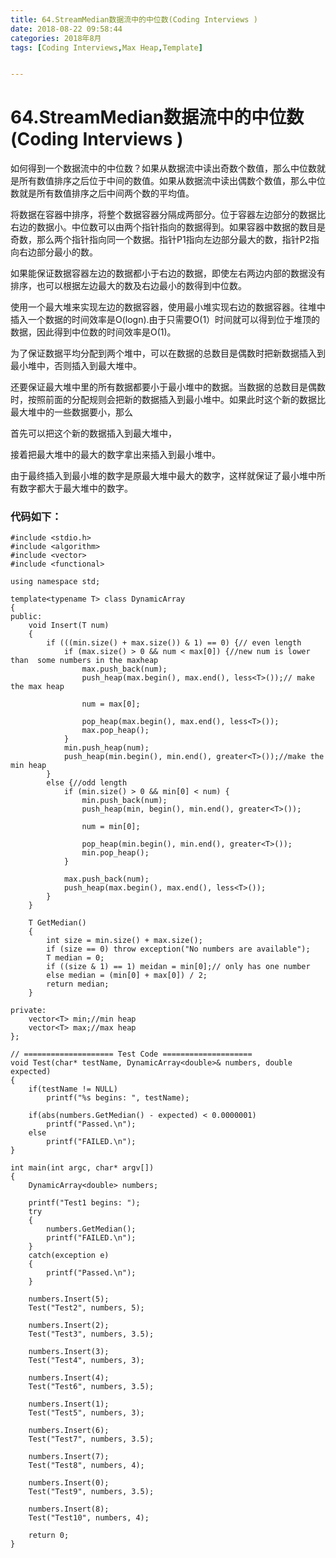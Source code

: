 ```yaml
---
title: 64.StreamMedian数据流中的中位数(Coding Interviews )
date: 2018-08-22 09:58:44
categories: 2018年8月
tags: [Coding Interviews,Max Heap,Template]


---
```

# 64.StreamMedian数据流中的中位数(Coding Interviews )
如何得到一个数据流中的中位数？如果从数据流中读出奇数个数值，那么中位数就是所有数值排序之后位于中间的数值。如果从数据流中读出偶数个数值，那么中位数就是所有数值排序之后中间两个数的平均值。
 

<!-- more -->

将数据在容器中排序，将整个数据容器分隔成两部分。位于容器左边部分的数据比右边的数据小。中位数可以由两个指针指向的数据得到。如果容器中数据的数目是奇数，那么两个指针指向同一个数据。指针P1指向左边部分最大的数，指针P2指向右边部分最小的数。

如果能保证数据容器左边的数据都小于右边的数据，即使左右两边内部的数据没有排序，也可以根据左边最大的数及右边最小的数得到中位数。

使用一个最大堆来实现左边的数据容器，使用最小堆实现右边的数据容器。往堆中插入一个数据的时间效率是O(logn).由于只需要O(1）时间就可以得到位于堆顶的数据，因此得到中位数的时间效率是O(1)。

为了保证数据平均分配到两个堆中，可以在数据的总数目是偶数时把新数据插入到最小堆中，否则插入到最大堆中。

还要保证最大堆中里的所有数据都要小于最小堆中的数据。当数据的总数目是偶数时，按照前面的分配规则会把新的数据插入到最小堆中。如果此时这个新的数据比最大堆中的一些数据要小，那么

首先可以把这个新的数据插入到最大堆中，

接着把最大堆中的最大的数字拿出来插入到最小堆中。

由于最终插入到最小堆的数字是原最大堆中最大的数字，这样就保证了最小堆中所有数字都大于最大堆中的数字。

### 代码如下：

	
	#include <stdio.h>
	#include <algorithm>
	#include <vector>
	#include <functional>
	
	using namespace std;
	
	template<typename T> class DynamicArray
	{
	public:
	    void Insert(T num)
	    {
	        if (((min.size() + max.size()) & 1) == 0) {// even length 
	            if (max.size() > 0 && num < max[0]) {//new num is lower than  some numbers in the maxheap
	                max.push_back(num);
	                push_heap(max.begin(), max.end(), less<T>());// make the max heap
	
	                num = max[0];
	
	                pop_heap(max.begin(), max.end(), less<T>());
	                max.pop_heap();
	            }
	            min.push_heap(num);
	            push_heap(min.begin(), min.end(), greater<T>());//make the min heap
	        }
	        else {//odd length
	            if (min.size() > 0 && min[0] < num) {
	                min.push_back(num);
	                push_heap(min, begin(), min.end(), greater<T>());
	
	                num = min[0];
	
	                pop_heap(min.begin(), min.end(), greater<T>());
	                min.pop_heap();
	            }
	
	            max.push_back(num);
	            push_heap(max.begin(), max.end(), less<T>());
	        }
	    }
	
	    T GetMedian()
	    { 
	        int size = min.size() + max.size();
	        if (size == 0) throw exception("No numbers are available");
	        T median = 0;
	        if ((size & 1) == 1) meidan = min[0];// only has one number
	        else median = (min[0] + max[0]) / 2;
	        return median;
	    }
	
	private:
	    vector<T> min;//min heap
	    vector<T> max;//max heap
	};
	
	// ==================== Test Code ====================
	void Test(char* testName, DynamicArray<double>& numbers, double expected)
	{
	    if(testName != NULL)
	        printf("%s begins: ", testName);
	
	    if(abs(numbers.GetMedian() - expected) < 0.0000001)
	        printf("Passed.\n");
	    else
	        printf("FAILED.\n");
	}
	
	int main(int argc, char* argv[])
	{
	    DynamicArray<double> numbers;
	
	    printf("Test1 begins: ");
	    try
	    {
	        numbers.GetMedian();
	        printf("FAILED.\n");
	    }
	    catch(exception e)
	    {
	        printf("Passed.\n");
	    }
	
	    numbers.Insert(5);
	    Test("Test2", numbers, 5);
	
	    numbers.Insert(2);
	    Test("Test3", numbers, 3.5);
	
	    numbers.Insert(3);
	    Test("Test4", numbers, 3);
	
	    numbers.Insert(4);
	    Test("Test6", numbers, 3.5);
	
	    numbers.Insert(1);
	    Test("Test5", numbers, 3);
	
	    numbers.Insert(6);
	    Test("Test7", numbers, 3.5);
	
	    numbers.Insert(7);
	    Test("Test8", numbers, 4);
	
	    numbers.Insert(0);
	    Test("Test9", numbers, 3.5);
	
	    numbers.Insert(8);
	    Test("Test10", numbers, 4);
	
		return 0;
	}
	
